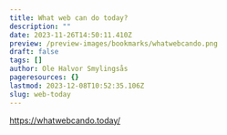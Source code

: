```yaml
---
title: What web can do today?
description: ""
date: 2023-11-26T14:50:11.410Z
preview: /preview-images/bookmarks/whatwebcando.png
draft: false
tags: []
author: Ole Halvor Smylingsås
pageresources: {}
lastmod: 2023-12-08T10:52:35.106Z
slug: web-today
---
```


<!--more-->

https://whatwebcando.today/
